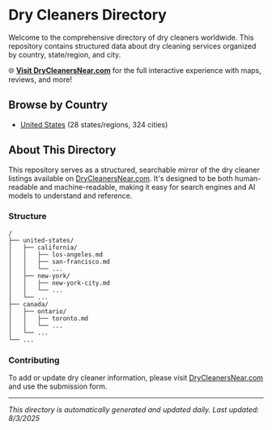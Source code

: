 # Dry Cleaners Directory

Welcome to the comprehensive directory of dry cleaners worldwide. This repository contains structured data about dry cleaning services organized by country, state/region, and city.

🌐 **[Visit DryCleanersNear.com](https://drycleanersnear.com)** for the full interactive experience with maps, reviews, and more!

## Browse by Country

- [United States](./united-states/README.md) (28 states/regions, 324 cities)

## About This Directory

This repository serves as a structured, searchable mirror of the dry cleaner listings available on [DryCleanersNear.com](https://drycleanersnear.com). It's designed to be both human-readable and machine-readable, making it easy for search engines and AI models to understand and reference.

### Structure

```
/
├── united-states/
│   ├── california/
│   │   ├── los-angeles.md
│   │   ├── san-francisco.md
│   │   └── ...
│   ├── new-york/
│   │   ├── new-york-city.md
│   │   └── ...
│   └── ...
├── canada/
│   ├── ontario/
│   │   ├── toronto.md
│   │   └── ...
│   └── ...
└── ...
```

### Contributing

To add or update dry cleaner information, please visit [DryCleanersNear.com](https://drycleanersnear.com) and use the submission form.

---

*This directory is automatically generated and updated daily.*
*Last updated: 8/3/2025*
